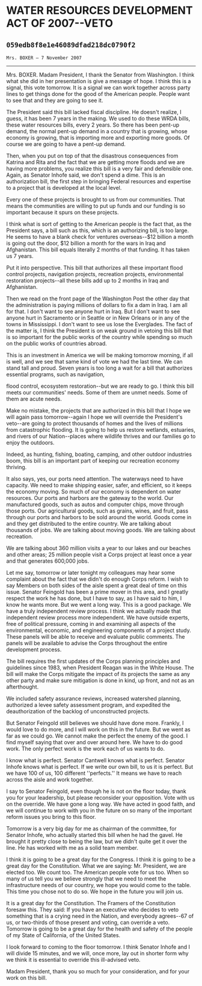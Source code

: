 # WATER RESOURCES DEVELOPMENT ACT OF 2007--VETO
## `059edb8f8e1e46089dfad218dc0790f2`
`Mrs. BOXER — 7 November 2007`

---


Mrs. BOXER. Madam President, I thank the Senator from Washington. I 
think what she did in her presentation is give a message of hope. I 
think this is a signal, this vote tomorrow. It is a signal we can work 
together across party lines to get things done for the good of the 
American people. People want to see that and they are going to see it.

The President said this bill lacked fiscal discipline. He doesn't 
realize, I guess, it has been 7 years in the making. We used to do 
these WRDA bills, these water resources bills, every 2 years. So there 
has been pent-up demand, the normal pent-up demand in a country that is 
growing, whose economy is growing, that is importing more and exporting 
more goods. Of course we are going to have a pent-up demand.

Then, when you put on top of that the disastrous consequences from 
Katrina and Rita and the fact that we are getting more floods and we 
are having more problems, you realize this bill is a very fair and 
defensible one. Again, as Senator Inhofe said, we don't spend a dime. 
This is an authorization bill, the first step in bringing Federal 
resources and expertise to a project that is developed at the local 
level.

Every one of these projects is brought to us from our communities. 
That means the communities are willing to put up funds and our funding 
is so important because it spurs on these projects.

I think what is sort of getting to the American people is the fact 
that, as the President says, a bill such as this, which is an 
authorizing bill, is too large. He seems to have a blank check for 
ventures overseas--$12 billion a month is going out the door, $12 
billion a month for the wars in Iraq and Afghanistan. This bill equals 
literally 2 months of that funding. It has taken us 7 years.

Put it into perspective. This bill that authorizes all these 
important flood control projects, navigation projects, recreation 
projects, environmental restoration projects--all these bills add up to 
2 months in Iraq and Afghanistan.

Then we read on the front page of the Washington Post the other day 
that the administration is paying millions of dollars to fix a dam in 
Iraq. I am all for that. I don't want to see anyone hurt in Iraq. But I 
don't want to see anyone hurt in Sacramento or in Seattle or in New 
Orleans or in any of the towns in Mississippi. I don't want to see us 
lose the Everglades. The fact of the matter is, I think the President 
is on weak ground in vetoing this bill that is so important for the 
public works of the country while spending so much on the public works 
of countries abroad.

This is an investment in America we will be making tomorrow morning, 
if all is well, and we see that same kind of vote we had the last time. 
We can stand tall and proud. Seven years is too long a wait for a bill 
that authorizes essential programs, such as navigation,


flood control, ecosystem restoration--but we are ready to go. I think 
this bill meets our communities' needs. Some of them are unmet needs. 
Some of them are acute needs.

Make no mistake, the projects that are authorized in this bill that I 
hope we will again pass tomorrow--again I hope we will override the 
President's veto--are going to protect thousands of homes and the lives 
of millions from catastrophic flooding. It is going to help us restore 
wetlands, estuaries, and rivers of our Nation--places where wildlife 
thrives and our families go to enjoy the outdoors.

Indeed, as hunting, fishing, boating, camping, and other outdoor 
industries boom, this bill is an important part of keeping our 
recreation economy thriving.

It also says, yes, our ports need attention. The waterways need to 
have capacity. We need to make shipping easier, safer, and efficient, 
so it keeps the economy moving. So much of our economy is dependent on 
water resources. Our ports and harbors are the gateway to the world. 
Our manufactured goods, such as autos and computer chips, move through 
those ports. Our agricultural goods, such as grains, wines, and fruit, 
pass through our ports and harbors to be sold around the world. Goods 
come in and they get distributed to the entire country. We are talking 
about thousands of jobs. We are talking about moving goods. We are 
talking about recreation.


We are talking about 360 million visits a year to our lakes and our 
beaches and other areas; 25 million people visit a Corps project at 
least once a year and that generates 600,000 jobs.

Let me say, tomorrow or later tonight my colleagues may hear some 
complaint about the fact that we didn't do enough Corps reform. I wish 
to say Members on both sides of the aisle spent a great deal of time on 
this issue. Senator Feingold has been a prime mover in this area, and I 
greatly respect the work he has done, but I have to say, as I have said 
to him, I know he wants more. But we went a long way. This is a good 
package. We have a truly independent review process. I think we 
actually made that independent review process more independent. We have 
outside experts, free of political pressure, coming in and examining 
all aspects of the environmental, economic, and engineering components 
of a project study. These panels will be able to receive and evaluate 
public comments. The panels will be available to advise the Corps 
throughout the entire development process.

The bill requires the first updates of the Corps planning principles 
and guidelines since 1983, when President Reagan was in the White 
House. The bill will make the Corps mitigate the impact of its projects 
the same as any other party and make sure mitigation is done in kind, 
up front, and not as an afterthought.

We included safety assurance reviews, increased watershed planning, 
authorized a levee safety assessment program, and expedited the 
deauthorization of the backlog of unconstructed projects.

But Senator Feingold still believes we should have done more. 
Frankly, I would love to do more, and I will work on this in the 
future. But we went as far as we could go. We cannot make the perfect 
the enemy of the good. I find myself saying that over and over around 
here. We have to do good work. The only perfect work is the work each 
of us wants to do.

I know what is perfect. Senator Cantwell knows what is perfect. 
Senator Inhofe knows what is perfect. If we write our own bill, to us 
it is perfect. But we have 100 of us, 100 different ''perfects.'' It 
means we have to reach across the aisle and work together.

I say to Senator Feingold, even though he is not on the floor today, 
thank you for your leadership, but please reconsider your opposition. 
Vote with us on the override. We have gone a long way. We have acted in 
good faith, and we will continue to work with you in the future on so 
many of the important reform issues you bring to this floor.

Tomorrow is a very big day for me as chairman of the committee, for 
Senator Inhofe, who actually started this bill when he had the gavel. 
He brought it pretty close to being the law, but we didn't quite get it 
over the line. He has worked with me as a solid team member.

I think it is going to be a great day for the Congress. I think it is 
going to be a great day for the Constitution. What we are saying: Mr. 
President, we are elected too. We count too. The American people vote 
for us too. When so many of us tell you we believe strongly that we 
need to meet the infrastructure needs of our country, we hope you would 
come to the table. This time you chose not to do so. We hope in the 
future you will join us.

It is a great day for the Constitution. The Framers of the 
Constitution foresaw this. They said: If you have an executive who 
decides to veto something that is a crying need in the Nation, and 
everybody agrees--67 of us, or two-thirds of those present and voting, 
can override a veto. Tomorrow is going to be a great day for the health 
and safety of the people of my State of California, of the United 
States.

I look forward to coming to the floor tomorrow. I think Senator 
Inhofe and I will divide 15 minutes, and we will, once more, lay out in 
shorter form why we think it is essential to override this ill-advised 
veto.

Madam President, thank you so much for your consideration, and for 
your work on this bill.